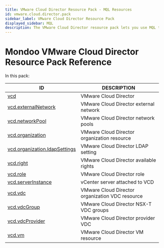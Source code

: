 ```yaml
---
title: VMware Cloud Director Resource Pack - MQL Resources
id: vmware.cloud.director.pack
sidebar_label: VMware Cloud Director Resource Pack
displayed_sidebar: MQL
description: The VMware Cloud Director resource pack lets you use MQL to query and assess the security of your VMware Cloud Director configuration.
---
```


# Mondoo VMware Cloud Director Resource Pack Reference

In this pack:

| ID                                                                | DESCRIPTION                                     |
| ----------------------------------------------------------------- | ----------------------------------------------- |
| [vcd](vcd.md)                                                     | VMware Cloud Director                           |
| [vcd.externalNetwork](vcd.externalnetwork.md)                     | VMware Cloud Director external network          |
| [vcd.networkPool](vcd.networkpool.md)                             | VMware Cloud Director network pools             |
| [vcd.organization](vcd.organization.md)                           | VMware Cloud Director organization resource     |
| [vcd.organization.ldapSettings](vcd.organization.ldapsettings.md) | VMware Cloud Director LDAP setting              |
| [vcd.right](vcd.right.md)                                         | VMware Cloud Director available rights          |
| [vcd.role](vcd.role.md)                                           | VMware Cloud Director role                      |
| [vcd.serverInstance](vcd.serverinstance.md)                       | vCenter server attached to VCD                  |
| [vcd.vdc](vcd.vdc.md)                                             | VMware Cloud Director organization VDC resource |
| [vcd.vdcGroup](vcd.vdcgroup.md)                                   | VMware Cloud Director NSX-T VDC groups          |
| [vcd.vdcProvider](vcd.vdcprovider.md)                             | VMware Cloud Director provider VDC              |
| [vcd.vm](vcd.vm.md)                                               | VMware Cloud Director VM resource               |
